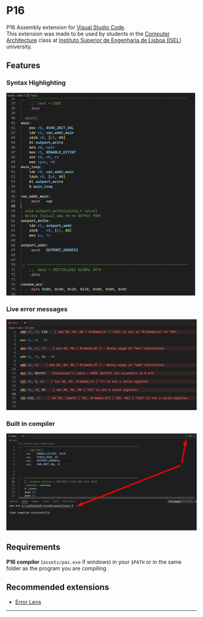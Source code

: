 # P16

P16 Assembly extension for [Visual Studio Code](https://code.visualstudio.com). <br>
This extension was made to be used by students in the [Computer Architecture](https://www.isel.pt/leic/arquitetura-de-computadores) class at [Instituto Superior de Engenharia de Lisboa (ISEL)](https://www.isel.pt) university.

## Features

### Syntax Highlighting
<img width="500" src="./assets/test_prev.png" />

### Live error messages
<img width="600" src="./assets/live_errors_prev.png" />

### Built in compiler
<img width="600" src="./assets/compiler_prev.png" />


## Requirements

**P16 compiler** (`assets/pas.exe` if windows) in your `$PATH` or in the same folder as the program you are compiling.

## Recommended extensions

- [Error Lens](https://marketplace.visualstudio.com/items?itemName=usernamehw.errorlens)

-----------------------------------------------------------------------------------------------------------

